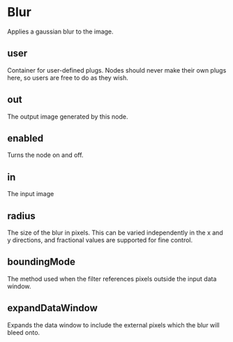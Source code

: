# Blur

Applies a gaussian blur to the image.

## user

 Container for user-defined plugs. Nodes
should never make their own plugs here,
so users are free to do as they wish.

## out

 The output image generated by this node.

## enabled

 Turns the node on and off.

## in

 The input image

## radius

 The size of the blur in pixels. This can be varied independently
in the x and y directions, and fractional values are supported for
fine control.

## boundingMode

 The method used when the filter references pixels outside the
input data window.

## expandDataWindow

 Expands the data window to include the external pixels
which the blur will bleed onto.

